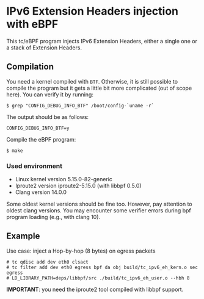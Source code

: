 # IPv6 Extension Headers injection with eBPF

This tc/eBPF program injects IPv6 Extension Headers, either a single one or a
stack of Extension Headers.

## Compilation

You need a kernel compiled with `BTF`. Otherwise, it is still possible to compile the program but it gets a little bit more complicated (out of scope here). You can verify it by running:
```
$ grep "CONFIG_DEBUG_INFO_BTF" /boot/config-`uname -r`
```

The output should be as follows:
```
CONFIG_DEBUG_INFO_BTF=y
```

Compile the eBPF program:
```
$ make
```

### Used environment

- Linux kernel version 5.15.0-82-generic
- Iproute2 version iproute2-5.15.0 (with libbpf 0.5.0)
- Clang version 14.0.0

Some oldest kernel versions should be fine too. However, pay attention to oldest clang versions. You may encounter some verifier errors during bpf program loading (e.g., with clang 10).

## Example

Use case: inject a Hop-by-hop (8 bytes) on egress packets

```
# tc qdisc add dev eth0 clsact
# tc filter add dev eth0 egress bpf da obj build/tc_ipv6_eh_kern.o sec egress
# LD_LIBRARY_PATH=deps/libbpf/src ./build/tc_ipv6_eh_user.o --hbh 8
```

**IMPORTANT**: you need the iproute2 tool compiled with libbpf support.
